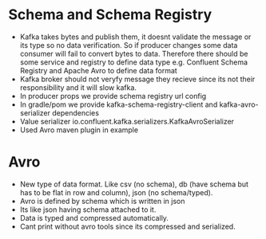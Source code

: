# Schema and Schema Registry  
- Kafka takes bytes and publish them, it doesnt validate the message or its type so no data verification.
So if producer changes some data consumer will fail to convert bytes to data. 
Therefore there should be some service and registry to define data type e.g. Confluent Schema Registry and Apache Avro to define data format
- Kafka broker should not veryfy message they recieve since its not their responsibility and it will slow kafka.
- In producer props we provide schema registry url config  
- In gradle/pom we provide kafka-schema-registry-client and kafka-avro-serializer dependencies  
- Value serializer io.confluent.kafka.serializers.KafkaAvroSerializer  
- Used Avro maven plugin in example

# Avro
- New type of data format. Like csv (no schema), db (have schema but has to be flat in row and column), json (no schema/typed).  
- Avro is defined by schema which is written in json  
- Its like json having schema attached to it.
- Data is typed and compressed automatically.  
- Cant print without avro tools since its compressed and serialized.
